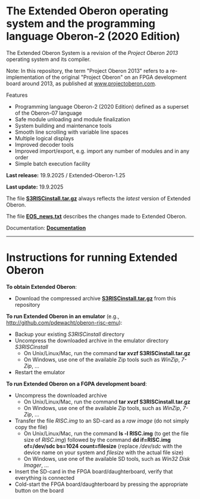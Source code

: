 # The Extended Oberon operating system and the programming language Oberon-2 (2020 Edition)
The Extended Oberon System is a revision of the *Project Oberon 2013* operating system and its compiler.

Note: In this repository, the term "Project Oberon 2013" refers to a re-implementation of the original "Project Oberon" on an FPGA development board around 2013, as published at www.projectoberon.com.

Features

* Programming language Oberon-2 (2020 Edition) defined as a superset of the Oberon-07 language
* Safe module unloading and module finalization
* System building and maintenance tools
* Smooth line scrolling with variable line spaces
* Multiple logical displays
* Improved decoder tools
* Improved import/export, e.g. import any number of modules and in any order
* Simple batch execution facility

**Last release:** 19.9.2025 / Extended-Oberon-1.25

**Last update:** 19.9.2025

The file [**S3RISCinstall.tar.gz**](Documentation/S3RISCinstall.tar.gz) always reflects the *latest* version of Extended Oberon.

The file [**EOS_news.txt**](EOS_news.txt) describes the changes made to Extended Oberon.

Documentation: [**Documentation**](Documentation)

------------------------------------------------------

# Instructions for running Extended Oberon

**To obtain Extended Oberon**:

- Download the compressed archive [**S3RISCinstall.tar.gz**](Documentation/S3RISCinstall.tar.gz) from this repository

**To run Extended Oberon in an emulator** (e.g., http://github.com/pdewacht/oberon-risc-emu):

- Backup your existing *S3RISCinstall* directory
- Uncompress the downloaded archive in the emulator directory *S3RISCinstall*
  - On Unix/Linux/Mac, run the command **tar xvzf S3RISCinstall.tar.gz**
  - On Windows, use one of the available Zip tools such as *WinZip*, *7-Zip*, ...
- Restart the emulator

**To run Extended Oberon on a FGPA development board**:

- Uncompress the downloaded archive
  - On Unix/Linux/Mac, run the command **tar xvzf S3RISCinstall.tar.gz**
  - On Windows, use one of the available Zip tools, such as *WinZip*, *7-Zip*, ...
- Transfer the file *RISC.img* to an SD-card as a *raw image* (do not simply copy the file)
  - On Unix/Linux/Mac, run the command **ls -l RISC.img** (to get the file size of *RISC.img*) followed by the command **dd if=RISC.img of=/dev/sdc bs=1024 count=filesize** (replace */dev/sdc* with the device name on your system and *filesize* with the actual file size)
  - On Windows, use one of the available SD tools, such as *Win32 Disk Imager*, ...
- Insert the SD-card in the FPGA board/daughterboard, verify that everything is connected
- Cold-start the FPGA board/daughterboard by pressing the appropriate button on the board
